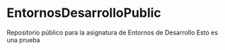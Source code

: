 # EntornosDesarrolloPublic
Repositorio público para la asignatura de Entornos de Desarrollo
Esto es una prueba

